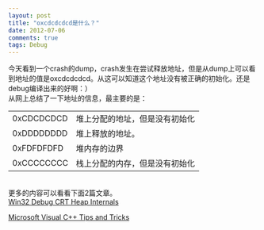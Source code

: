 ```yaml
---
layout: post
title: "oxcdcdcdcd是什么？"
date: 2012-07-06
comments: true
tags: Debug
---
```

今天看到一个crash的dump，crash发生在尝试释放地址，但是从dump上可以看到地址的值是oxcdcdcdcd。从这可以知道这个地址没有被正确的初始化。还是debug编译出来的好啊：）<br />从网上总结了一下地址的信息，最主要的是：<br /><table><tbody><tr><td>0xCDCDCDCD</td><td>堆上分配的地址，但是没有初始化<br /></td></tr>

<tr><td>0xDDDDDDDD</td><td>堆上释放的地址。</td></tr>

<tr><td>0xFDFDFDFD</td><td>堆内存的边界<br /></td></tr>

<tr><td>0xCCCCCCCC</td><td>栈上分配的内存，但是没有初始化</td></tr></tbody></table><br />更多的内容可以看看下面2篇文章。<br /><a href="http://www.nobugs.org/developer/win32/debug_crt_heap.html">Win32 Debug CRT Heap Internals</a><br /><blockquote></blockquote><a href="http://www.highprogrammer.com/alan/windev/visualstudio.html">Microsoft Visual C++ Tips and Tricks</a><br /><blockquote></blockquote>